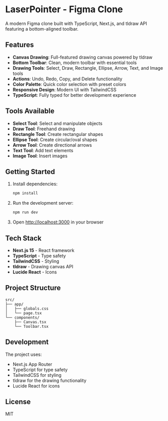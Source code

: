 # LaserPointer - Figma Clone

A modern Figma clone built with TypeScript, Next.js, and tldraw API featuring a bottom-aligned toolbar.

## Features

- **Canvas Drawing**: Full-featured drawing canvas powered by tldraw
- **Bottom Toolbar**: Clean, modern toolbar with essential tools
- **Drawing Tools**: Select, Draw, Rectangle, Ellipse, Arrow, Text, and Image tools
- **Actions**: Undo, Redo, Copy, and Delete functionality
- **Color Palette**: Quick color selection with preset colors
- **Responsive Design**: Modern UI with TailwindCSS
- **TypeScript**: Fully typed for better development experience

## Tools Available

- **Select Tool**: Select and manipulate objects
- **Draw Tool**: Freehand drawing
- **Rectangle Tool**: Create rectangular shapes
- **Ellipse Tool**: Create circular/oval shapes
- **Arrow Tool**: Create directional arrows
- **Text Tool**: Add text elements
- **Image Tool**: Insert images

## Getting Started

1. Install dependencies:
   ```bash
   npm install
   ```

2. Run the development server:
   ```bash
   npm run dev
   ```

3. Open [http://localhost:3000](http://localhost:3000) in your browser

## Tech Stack

- **Next.js 15** - React framework
- **TypeScript** - Type safety
- **TailwindCSS** - Styling
- **tldraw** - Drawing canvas API
- **Lucide React** - Icons

## Project Structure

```
src/
├── app/
│   ├── globals.css
│   └── page.tsx
└── components/
    ├── Canvas.tsx
    └── Toolbar.tsx
```

## Development

The project uses:
- Next.js App Router
- TypeScript for type safety
- TailwindCSS for styling
- tldraw for the drawing functionality
- Lucide React for icons

## License

MIT